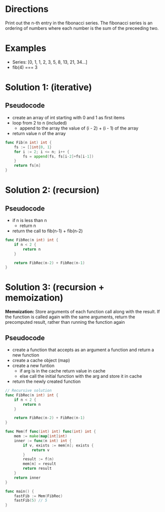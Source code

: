 # Directions

Print out the n-th entry in the fibonacci series. The fibonacci series is an ordering of numbers where each number is the sum of the preceeding two.

# Examples

* Series: [0, 1, 1, 2, 3, 5, 8, 13, 21, 34...]
* fib(4) === 3

# Solution 1: (iterative)

## Pseudocode

* create an array of int starting with 0 and 1 as first items
* loop from 2 to n (included)
  * append to the array the value of (i - 2) + (i - 1) of the array
* return value n of the array

```go
func Fib(n int) int {
	fs := []int{0, 1}
	for i := 2; i <= n; i++ {
		fs = append(fs, fs[i-2]+fs[i-1])
	}
	return fs[n]
}
```

# Solution 2: (recursion)

## Pseudocode

* if n is less than n
  * return n
* return the call to fib(n-1) + fib(n-2)

```go
func FibRec(n int) int {
	if n < 2 {
		return n
	}

	return FibRec(n-2) + FibRec(n-1)
}
```

# Solution 3: (recursion + memoization)

**Memoization:** Store arguments of each function call along with the result. If the function is called again with the same arguments, return the precomputed result, rather than running the function again

## Pseudocode

* create a function that accepts as an argument a function and return a new function
* create a cache object (map)
* create a new funtion
  * if arg is in the cache return value in cache
  * else call the initial function with the arg and store it in cache
* return the newly created function

```go
// Recursive solution
func FibRec(n int) int {
	if n < 2 {
		return n
	}

	return FibRec(n-2) + FibRec(n-1)
}

func Mem(f func(int) int) func(int) int {
	mem := make(map[int]int)
	inner := func(n int) int {
		if v, exists := mem[n]; exists {
			return v
		}
		result := f(n)
		mem[n] = result
		return result
	}
	return inner
}

func main() {
	fastFib := Mem(FibRec)
	fastFib(5) // 5
}
```